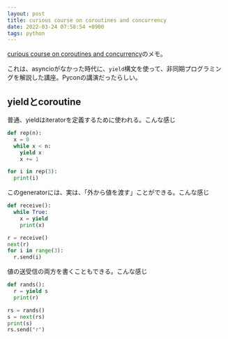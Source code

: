 ```yaml
---
layout: post
title: curious course on coroutines and concurrency
date: 2022-03-24 07:58:54 +0900
tags: python
---
```


[curious course on coroutines and concurrency](http://www.dabeaz.com/coroutines/)のメモ。

これは、asyncioがなかった時代に、`yield`構文を使って、非同期プログラミングを解説した講座。Pyconの講演だったらしい。

## yieldとcoroutine

普通、yieldはiteratorを定義するために使われる。こんな感じ

```python
def rep(n):
  x = 0
  while x < n:
    yield x
    x += 1

for i in rep(3):
  print(i)
```

このgeneratorには、実は、「外から値を渡す」ことができる。こんな感じ

```python
def receive():
  while True:
    x = yield
    print(x)

r = receive()
next(r)
for i in range(3):
  r.send(i)
```

値の送受信の両方を書くこともできる。こんな感じ

```python
def rands():
  r = yield s
  print(r)

rs = rands()
s = next(rs)
print(s)
rs.send("r")
```
